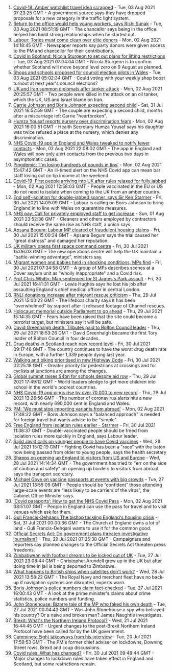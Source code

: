 1. [Covid-19: Amber watchlist travel idea scrapped](https://www.bbc.co.uk/news/uk-58064470) - Tue, 03 Aug 2021 07:23:25 GMT - A government source says they have dropped proposals for a new category in the traffic light system.
2. [Return to the office would help young workers, says Rishi Sunak](https://www.bbc.co.uk/news/business-58068998) - Tue, 03 Aug 2021 08:51:19 GMT - The chancellor says being in the office helped him build strong relationships when he started out.
3. [Labour: Tories must come clean over elite donors](https://www.bbc.co.uk/news/uk-politics-58055642) - Mon, 02 Aug 2021 14:18:45 GMT - Newspaper reports say party donors were given access to the PM and chancellor for their contributions.
4. [Covid in Scotland: Nicola Sturgeon to set out plans for lifting restrictions](https://www.bbc.co.uk/news/uk-scotland-scotland-politics-58057371) - Tue, 03 Aug 2021 07:04:04 GMT - Nicola Sturgeon is to confirm whether Scotland will move beyond level zero on 9 August as planned.
5. [Shops and schools proposed for council election pilots in Wales](https://www.bbc.co.uk/news/uk-wales-politics-58060044) - Tue, 03 Aug 2021 05:02:34 GMT - Could voting with your weekly shop boost turnout at next year's council elections?
6. [UK and Iran summon diplomats after tanker attack](https://www.bbc.co.uk/news/world-middle-east-58059271) - Mon, 02 Aug 2021 20:25:57 GMT - Two people were killed in the attack on an oil tanker, which the UK, US and Israel blame on Iran.
7. [Carrie Johnson and Boris Johnson expecting second child](https://www.bbc.co.uk/news/uk-58042146) - Sat, 31 Jul 2021 16:52:59 GMT - The couple are expecting a second child, months after a miscarriage left Carrie "heartbroken".
8. [Humza Yousaf reports nursery over discrimination fears](https://www.bbc.co.uk/news/uk-scotland-tayside-central-58056234) - Mon, 02 Aug 2021 16:00:51 GMT - Health Secretary Humza Yousaf says his daughter was twice refused a place at the nursery, which denies any discrimination.
9. [NHS Covid-19 app in England and Wales tweaked to notify fewer contacts](https://www.bbc.co.uk/news/uk-58062180) - Mon, 02 Aug 2021 22:08:02 GMT - The app in England and Wales will now only alert contacts from the previous two days in asymptomatic cases.
10. [Pingdemic: ‘I'm losing hundreds of pounds in tips’](https://www.bbc.co.uk/news/business-57997447) - Mon, 02 Aug 2021 15:47:42 GMT - An ill-timed alert on the NHS Covid app can mean bar staff losing out on tip income at the weekend.
11. [Covid-19: First people arriving into UK after rules relaxed for fully jabbed](https://www.bbc.co.uk/news/uk-58050538) - Mon, 02 Aug 2021 12:58:03 GMT - People vaccinated in the EU or US do not need to isolate when coming to the UK from an amber country.
12. [End self-isolation for double-jabbed sooner, says Sir Keir Starmer](https://www.bbc.co.uk/news/uk-politics-57962409) - Fri, 30 Jul 2021 14:09:09 GMT - Labour is calling on Boris Johnson to bring England in to line with Wales on quarantine measures.
13. [NHS pay: Call for privately employed staff to get increase](https://www.bbc.co.uk/news/uk-58047623) - Sun, 01 Aug 2021 23:52:38 GMT - Cleaners and others employed by contractors should receive the same rise as NHS staff, a union says.
14. [Apsana Begum: Labour MP cleared of fraudulent housing claims](https://www.bbc.co.uk/news/uk-england-london-58024457) - Fri, 30 Jul 2021 15:00:24 GMT - Apsana Begum says the trial caused her "great distress" and damaged her reputation.
15. [UK military opens first space command centre](https://www.bbc.co.uk/news/uk-politics-58029083) - Fri, 30 Jul 2021 15:06:03 GMT - The new operations centre will help the UK maintain a "battle-winning advantage", ministers say.
16. [Migrant women and babies held in shocking conditions, MPs find](https://www.bbc.co.uk/news/uk-58019981) - Fri, 30 Jul 2021 07:34:58 GMT - A group of MPs describes scenes at a Dover asylum unit as "wholly inappropriate" and a Covid risk.
17. [Prof Chris Whitty: Man sentenced for St James's Park assault](https://www.bbc.co.uk/news/uk-england-58031419) - Fri, 30 Jul 2021 16:41:31 GMT - Lewis Hughes says he lost his job after assaulting England's chief medical officer in central London.
18. [RNLI donations increase after migrant rescue criticism](https://www.bbc.co.uk/news/uk-politics-58009646) - Thu, 29 Jul 2021 15:00:22 GMT - The lifeboat charity says it has been "overwhelmed" by support after it released footage of Channel rescues.
19. [Holocaust memorial outside Parliament to go ahead](https://www.bbc.co.uk/news/uk-58012111) - Thu, 29 Jul 2021 15:14:35 GMT - Fears have been raised that the site could become a terrorist target, but ministers say it will be safe.
20. [David Greenhalgh death: Tributes paid to Bolton Council leader](https://www.bbc.co.uk/news/uk-england-manchester-58019551) - Thu, 29 Jul 2021 18:53:26 GMT - David Greenhalgh became the first Tory leader of Bolton Council in four decades.
21. [Drug deaths in Scotland reach new record level](https://www.bbc.co.uk/news/uk-scotland-58024296) - Fri, 30 Jul 2021 09:17:46 GMT - The country continues to have the worst drug death rate in Europe, with a further 1,339 people dying last year.
22. [Walking and biking prioritised in new Highway Code](https://www.bbc.co.uk/news/uk-58021450) - Fri, 30 Jul 2021 02:25:18 GMT - Greater priority for pedestrians at crossings and for cyclists at junctions are among the changes.
23. [Global summit raises $4bn for schools despite aid row](https://www.bbc.co.uk/news/education-58006728) - Thu, 29 Jul 2021 17:49:12 GMT - World leaders pledge to get more children into school in the world's poorest countries.
24. [NHS Covid-19 app pings rise by over 70,000 to new record](https://www.bbc.co.uk/news/technology-57970603) - Thu, 29 Jul 2021 13:26:56 GMT - The number of coronavirus alerts hits a new record, with nearly 690,000 sent in England and Wales.
25. [PM: 'We must stop importing variants from abroad'](https://www.bbc.co.uk/news/uk-58063002) - Mon, 02 Aug 2021 17:48:22 GMT - Boris Johnson says a "balanced approach" is needed for foreign travel but wants advice to be "simple".
26. [Free England from isolation rules earlier - Starmer](https://www.bbc.co.uk/news/uk-politics-58029002) - Fri, 30 Jul 2021 11:38:37 GMT - Double-vaccinated people should be freed from isolation rules more quickly in England, says Labour leader.
27. [Sajid Javid calls on younger people to have Covid vaccines](https://www.bbc.co.uk/news/uk-politics-58003454) - Wed, 28 Jul 2021 15:12:19 GMT - Fighting Covid has been a "race" with the baton now being passed from older to young people, says the health secretary
28. [Shapps on opening up England to visitors from US and Europe](https://www.bbc.co.uk/news/uk-politics-58003453) - Wed, 28 Jul 2021 14:14:34 GMT - The government has tried to "err on the side of caution and safety" on opening up borders to visitors from abroad, says the transport secretary.
29. [Michael Gove on vaccine passports at events with big crowds](https://www.bbc.co.uk/news/uk-politics-57988623) - Tue, 27 Jul 2021 13:55:09 GMT - People should be “confident” those attending large-scale events are “less likely to be carriers of the virus”, the Cabinet Office Minister says.
30. [‘Covid passports’: How to get the NHS Covid Pass](https://www.bbc.co.uk/news/explainers-55718553) - Mon, 02 Aug 2021 08:51:07 GMT - People in England can use the pass for travel and to visit venues which ask for them.
31. [Guli Francis-Dehqani: The bishop tackling England's housing crisis](https://www.bbc.co.uk/news/uk-politics-57985577) - Sat, 31 Jul 2021 00:00:36 GMT - The Church of England owns a lot of land - Guli Francis-Dehqani wants to use it for the common good.
32. [Official Secrets Act: Do government plans threaten investigative journalism?](https://www.bbc.co.uk/news/uk-politics-57998950) - Thu, 29 Jul 2021 07:25:38 GMT - Campaigners and reporters say planned changes to the Official Secrets Act threaten press freedoms.
33. [Zimbabwean with football dreams to be kicked out of UK](https://www.bbc.co.uk/news/world-africa-57917683) - Tue, 27 Jul 2021 23:08:44 GMT - Christopher Arundell grew up in the UK but after doing time in jail is being deported to Zimbabwe.
34. [What happens to British ships when satellites don't work?](https://www.bbc.co.uk/news/uk-politics-57440787) - Wed, 28 Jul 2021 13:58:22 GMT - The Royal Navy and merchant fleet have no back-up if navigation systems are disrupted, experts warn.
35. [Boris Johnson's police numbers claim fact-checked](https://www.bbc.co.uk/news/57987932) - Tue, 27 Jul 2021 16:00:43 GMT - A look at the prime minister's claims about crime statistics, police numbers and funding.
36. [John Stonehouse: Bizarre tale of the MP who faked his own death](https://www.bbc.co.uk/news/uk-politics-57942759) - Tue, 27 Jul 2021 00:04:43 GMT - Was John Stonehouse a spy who betrayed his country? Or a naive and broken man? James Naughtie investigates.
37. [Brexit: What's the Northern Ireland Protocol?](https://www.bbc.co.uk/news/explainers-53724381) - Wed, 21 Jul 2021 16:44:45 GMT - Urgent changes to the post-Brexit Northern Ireland Protocol have been called for by the UK government.
38. [Cummings: Eight takeaways from his interview](https://www.bbc.co.uk/news/uk-politics-57882892) - Tue, 20 Jul 2021 17:59:53 GMT - The PM's former chief adviser on lockdowns, Downing Street rows, Brexit and coup discussions.
39. [Covid rules: What has changed?](https://www.bbc.co.uk/news/explainers-52530518) - Fri, 30 Jul 2021 09:48:44 GMT - Major changes to lockdown rules have taken effect in England and Scotland, but some restrictions remain.
